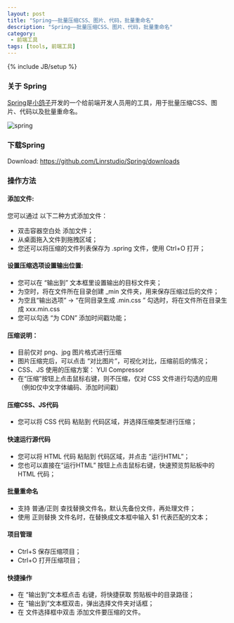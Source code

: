 ```yaml
---
layout: post
title: "Spring——批量压缩CSS、图片、代码，批量重命名"
description: "Spring——批量压缩CSS、图片、代码，批量重命名"
category:
 - 前端工具
tags: [tools, 前端工具]
---
```

{% include JB/setup %}


### 关于 Spring

[Spring][1]是[小鸽子][2]开发的一个给前端开发人员用的工具，用于批量压缩CSS、图片、代码以及批量重命名。

![spring][3]

### 下载Spring

Download: <https://github.com/Linrstudio/Spring/downloads>

### 操作方法

#### 添加文件:

您可以通过 以下二种方式添加文件：
* 双击容器空白处 添加文件；
* 从桌面拖入文件到拖拽区域；
* 您还可以将压缩的文件列表保存为 .spring 文件，使用 Ctrl+O 打开；

#### 设置压缩选项设置输出位置:
* 您可以在 “输出到” 文本框里设置输出的目标文件夹；
* 为空时，将在文件所在目录创建 _min 文件夹，用来保存压缩过后的文件；
* 为空且“输出选项” -> “在同目录生成 .min.css ” 勾选时，将在文件所在目录生成 xxx.min.css
* 您可以勾选 “为 CDN” 添加时间戳功能；

#### 压缩说明：
* 目前仅对 png、jpg 图片格式进行压缩
* 图片压缩完后，可以点击 “对比图片”，可视化对比，压缩前后的情况；
* CSS、JS 使用的压缩方案： YUI Compressor
* 在“压缩”按钮上点击鼠标右键，则不压缩，仅对 CSS 文件进行勾选的应用（例如仅中文字体编码、添加时间戳）

#### 压缩CSS、JS代码
* 您可以将 CSS 代码 粘贴到 代码区域，并选择压缩类型进行压缩；

#### 快速运行源代码
* 您可以将 HTML 代码 粘贴到 代码区域，并点击 “运行HTML”；
* 您也可以直接在“运行HTML” 按钮上点击鼠标右键，快速预览剪贴板中的 HTML 代码；

#### 批量重命名
* 支持 普通/正则 查找替换文件名，默认先备份文件，再处理文件；
* 使用 正则替换 文件名时，在替换成文本框中输入 $1 代表匹配的文本；

#### 项目管理
* Ctrl+S 保存压缩项目；
* Ctrl+O 打开压缩项目；

#### 快捷操作
* 在 “输出到”文本框点击 右键，将快捷获取 剪贴板中的目录路径；
* 在 “输出到”文本框双击，弹出选择文件夹对话框；
* 在 文件选择框中双击 添加文件要压缩的文件。

[1]: https://github.com/Linrstudio/Spring/
[2]: http://xiaogezi.cn/
[3]: http://fefly.github.com/content/20121218/spring.png